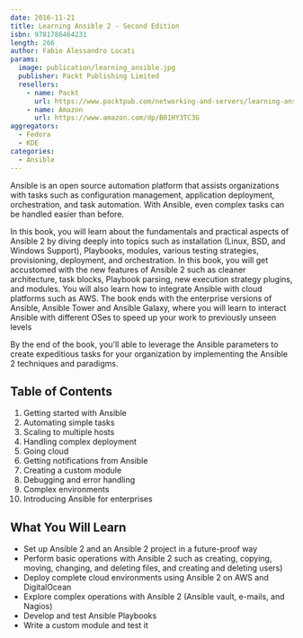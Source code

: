 ```yaml
---
date: 2016-11-21
title: Learning Ansible 2 - Second Edition
isbn: 9781786464231
length: 266
author: Fabio Alessandro Locati
params:
  image: publication/learning_ansible.jpg
  publisher: Packt Publishing Limited
  resellers:
    - name: Packt
      url: https://www.packtpub.com/networking-and-servers/learning-ansible-2-second-edition
    - name: Amazon
      url: https://www.amazon.com/dp/B01HY3TC3G
aggregators:
  - Fedora
  - KDE
categories:
  - Ansible
---
```

Ansible is an open source automation platform that assists organizations with tasks such as configuration management, application deployment, orchestration, and task automation.
With Ansible, even complex tasks can be handled easier than before.

In this book, you will learn about the fundamentals and practical aspects of Ansible 2 by diving deeply into topics such as installation (Linux, BSD, and Windows Support), Playbooks, modules, various testing strategies, provisioning, deployment, and orchestration.
In this book, you will get accustomed with the new features of Ansible 2 such as cleaner architecture, task blocks, Playbook parsing, new execution strategy plugins, and modules.
You will also learn how to integrate Ansible with cloud platforms such as AWS.
The book ends with the enterprise versions of Ansible, Ansible Tower and Ansible Galaxy, where you will learn to interact Ansible with different OSes to speed up your work to previously unseen levels

By the end of the book, you’ll able to leverage the Ansible parameters to create expeditious tasks for your organization by implementing the Ansible 2 techniques and paradigms.

## Table of Contents
1. Getting started with Ansible
2. Automating simple tasks
3. Scaling to multiple hosts
4. Handling complex deployment
5. Going cloud
6. Getting notifications from Ansible
7. Creating a custom module
8. Debugging and error handling
9. Complex environments
10. Introducing Ansible for enterprises

## What You Will Learn
* Set up Ansible 2 and an Ansible 2 project in a future-proof way
* Perform basic operations with Ansible 2 such as creating, copying, moving, changing, and deleting files, and creating and deleting users)
* Deploy complete cloud environments using Ansible 2 on AWS and DigitalOcean
* Explore complex operations with Ansible 2 (Ansible vault, e-mails, and Nagios)
* Develop and test Ansible Playbooks
* Write a custom module and test it
